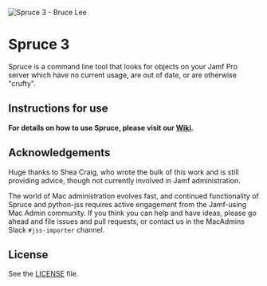 ![Spruce 3 - Bruce Lee](http://cbsnews1.cbsistatic.com/hub/i/2014/03/08/2653257f-848f-4e81-8db9-b9a8bfdcd00e/bruce-lee-big-boss-47.jpg)

Spruce 3
========

Spruce is a command line tool that looks for objects on your Jamf Pro server which have no current usage, are out of date, or are otherwise "crufty".

Instructions for use
--------------------

**For details on how to use Spruce, please visit our [Wiki](https://github.com/jssimporter/Spruce/wiki).**


Acknowledgements
----------------

Huge thanks to Shea Craig, who wrote the bulk of this work and is still providing advice, though not currently involved in Jamf administration.

The world of Mac administration evolves fast, and continued functionality of Spruce and python-jss requires active engagement from the Jamf-using Mac Admin community. If you think you can help and have ideas, please go ahead and file issues and pull requests, or contact us in the MacAdmins Slack `#jss-importer` channel.


License
-------

See the [LICENSE](https://github.com/grahampugh/Spruce/blob/master/LICENSE.txt) file.
